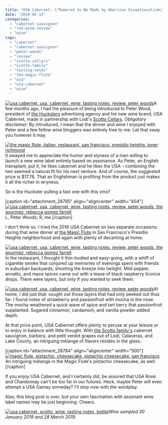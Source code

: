 ```yaml
---
title: "USA Cabernet: \"Rumored to Be Made by American Exceptionalism\""
date: "2019-05-13"
categories:
  - "cabernet-sauvignon"
  - "red-wine-review"
  - "wine"
tags:
  - "cabernet"
  - "cabernet-sauvignon"
  - "peter-woods"
  - "review"
  - "scotto-cellars"
  - "scotto-family"
  - "tasting-notes"
  - "the-magic-flute"
  - "usa"
  - "usa-cabernet"
  - "wine"
---
```


[![usa cabernet, usa, cabernet, wine, tasting notes, review, peter woods](https://thegourmez-wpmedia.s3.amazonaws.com/2019/05/USACab2-375x500.jpg)](https://thegourmez-wpmedia.s3.amazonaws.com/2019/05/USACab2.jpg)A few months ago, I had the pleasure of being introduced to Peter Wood, president of [the Hucksters](http://thehucksters.com/) advertising agency and his new wine brand, USA Cabernet, made in partnership with Lodi's [Scotto Cellars](https://www.scottocellars.com/). _Obligatory disclaimer:_ By introduced, I mean that the dinner and wine I enjoyed with Peter and a few fellow wine bloggers was entirely free to me. Let that sway you however it may.

[![the magic flute, italian, restaurant, san francisco, presidio heights, inner richmond](https://thegourmez-wpmedia.s3.amazonaws.com/2019/05/Magic-Flute-USA-Cabernet-001-375x500.jpg)](https://thegourmez-wpmedia.s3.amazonaws.com/2019/05/Magic-Flute-USA-Cabernet-001.jpg)It swayed me to appreciate the humor and slyness of a man willing to launch a new wine label entirely based on assonance. As Peter, an English transplant, put it, he likes cabernet and he likes the USA – combining the two seemed a natural fit for his next venture. And of course, the suggested price is $17.76. That an Englishman is profiting from the product just makes it all the richer in wryness.

So is the Huckster pulling a fast one with this vino?

\[caption id="attachment\_28785" align="aligncenter" width="404"\][![usa cabernet, usa, cabernet, wine, tasting notes, review, peter woods, the gourmez, rebecca gomez farrell](https://thegourmez-wpmedia.s3.amazonaws.com/2019/05/Magic-Flute-USA-Cabernet-015-404x500.jpg)](https://thegourmez-wpmedia.s3.amazonaws.com/2019/05/Magic-Flute-USA-Cabernet-015.jpg) L, Peter Woods; R, me.\[/caption\]

I don't think so. I tried the 2016 USA Cabernet on two separate occasions: during that wine dinner at [the Magic Flute](http://www.magicfluteristorante.com/) in San Francisco's Presidio Heights neighborhood and again with plenty of decanting at home.

[![usa cabernet, usa, cabernet, wine, tasting notes, review, peter woods, the gourmez, rebecca gomez farrell](https://thegourmez-wpmedia.s3.amazonaws.com/2019/05/Magic-Flute-USA-Cabernet-009-489x500.jpg)](https://thegourmez-wpmedia.s3.amazonaws.com/2019/05/Magic-Flute-USA-Cabernet-009.jpg)In the restaurant, I thought it thin-bodied and easy-going, with a whiff of cigarette smoke that conjured up memories of evenings spent with friends in suburban backyards, shooting the breeze into twilight. Mild pepper, annatto, and mace spices came out with a tease of black raspberry licorice drops. There were layers, but only if you wanted to seek them.

[![usa cabernet, usa, cabernet, wine, tasting notes, review, peter woods](https://thegourmez-wpmedia.s3.amazonaws.com/2019/05/USACab3-351x500.jpg)](https://thegourmez-wpmedia.s3.amazonaws.com/2019/05/USACab3.jpg)At home, I did just that: sought out those layers that had only peeked out thus far. I found notes of strawberry and passionfruit with mocha in the nose. The mocha weathered a quick wave of spice and tart berry that passionfruit supplanted. Sugared cinnamon, cardamom, and vanilla powder added depth.

At that price point, USA Cabernet offers plenty to peruse at your leisure or to enjoy in balance with little thought. With [the Scotto family's](https://thegourmez.com/?s=scotto) cabernet sauvignon, barbera, and petit verdot grapes out of Lodi, Calaveras, and Lake County, an intriguing mélange of flavors resides in the glass.

\[caption id="attachment\_28784" align="aligncenter" width="500"\][![magic flute, pistachio, cheesecake, pistachio cheesecake, san francisco](https://thegourmez-wpmedia.s3.amazonaws.com/2019/05/Magic-Flute-USA-Cabernet-014-500x500.jpg)](https://thegourmez-wpmedia.s3.amazonaws.com/2019/05/Magic-Flute-USA-Cabernet-014.jpg) An intriguing mélange in the Magic Flute's pistachio cheesecake, as well.\[/caption\]

If you enjoy USA Cabernet, and I certainly did, be assured that USA Rosé and Chardonnay can't be too far in our futures. Heck, maybe Peter will even attempt a USA Gamay someday? I'll stop now with the wordplay.

Alas, this blog post is over, but your own fascination with assonant wine label names may be just beginning. Cheers.

[![usa cabernet, scotto, wine, tasting notes, bottle](https://thegourmez-wpmedia.s3.amazonaws.com/2019/05/Magic-Flute-USA-Cabernet-016-375x500.jpg)](https://thegourmez-wpmedia.s3.amazonaws.com/2019/05/Magic-Flute-USA-Cabernet-016.jpg)_Wine sampled 30 January 2019 and 28 March 2019._
